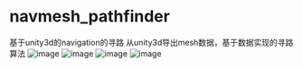 # navmesh_pathfinder
基于unity3d的navigation的寻路
从unity3d导出mesh数据，基于数据实现的寻路算法
 ![image](https://github.com/2109/navmesh_pathfinder/blob/master/image/20e9bc37b7832bf7d93d5640f6a9ad5.png)
 ![image](https://github.com/2109/navmesh_pathfinder/blob/master/image/20e9bc37b7832bf7d93d5640f6a9ad5.png)
 ![image](https://github.com/2109/navmesh_pathfinder/blob/master/image/20e9bc37b7832bf7d93d5640f6a9ad5.png)
 ![image](https://github.com/2109/navmesh_pathfinder/blob/master/image/20e9bc37b7832bf7d93d5640f6a9ad5.png)
